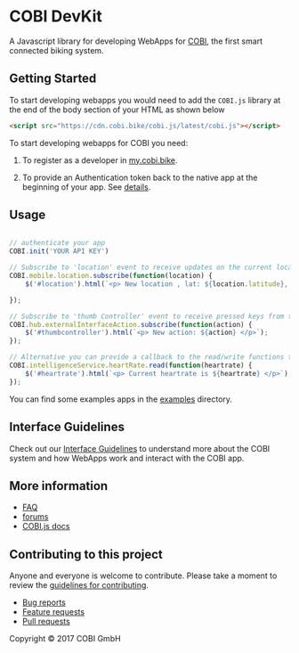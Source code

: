# COBI DevKit

A Javascript library for developing WebApps for [COBI](cobi.bike), the first smart connected biking system.

## Getting Started

To start developing webapps you would need to add the `COBI.js` library at the end of the body section of your HTML as shown below
```html
<script src="https://cdn.cobi.bike/cobi.js/latest/cobi.js"></script>
```

To start developing webapps for COBI you need:
1. To register as a developer in [my.cobi.bike](https://my.cobi.bike).

2. To provide an Authentication token back to the native app at the beginning of your app. See [details](https://cobi-bike.github.io/COBI.js/#COBI.init).

## Usage

```javascript

// authenticate your app
COBI.init('YOUR API KEY')

// Subscribe to 'location' event to receive updates on the current location
COBI.mobile.location.subscribe(function(location) {
    $('#location').html(`<p> New location , lat: ${location.latitude}, lon: ${location.longitude} </p>`);

});

// Subscribe to 'thumb Controller' event to receive pressed keys from the COBI Thumb Controller
COBI.hub.externalInterfaceAction.subscribe(function(action) {
    $('#thumbcontroller').html(`<p> New action: ${action} </p>`);
});

// Alternative you can provide a callback to the read/write functions to receive only the next incoming event, not every update
COBI.intelligenceService.heartRate.read(function(heartrate) {
    $('#heartrate').html(`<p> Current heartrate is ${heartrate} </p>`);
});
```

You can find some examples apps in the [examples](examples) directory.

## Interface Guidelines

Check out our [Interface Guidelines](interface-guidelines.md) to understand more about the COBI system and how WebApps work and interact with the COBI app.

## More information

- [FAQ](FAQ.md)
- [forums](forums.cobi.bike)
- [COBI.js docs](https://cobi-bike.github.io/COBI.js/)

## Contributing to this project

Anyone and everyone is welcome to contribute. Please take a moment to
review the [guidelines for contributing](CONTRIBUTING.md).

* [Bug reports](CONTRIBUTING.md#bugs)
* [Feature requests](CONTRIBUTING.md#features)
* [Pull requests](CONTRIBUTING.md#pull-requests)

Copyright © 2017 COBI GmbH
